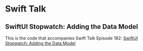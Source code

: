 # Swift Talk
## SwiftUI Stopwatch: Adding the Data Model

This is the code that accompanies Swift Talk Episode 182: [SwiftUI Stopwatch: Adding the Data Model](https://talk.objc.io/episodes/S01E182-adding-the-data-model)
